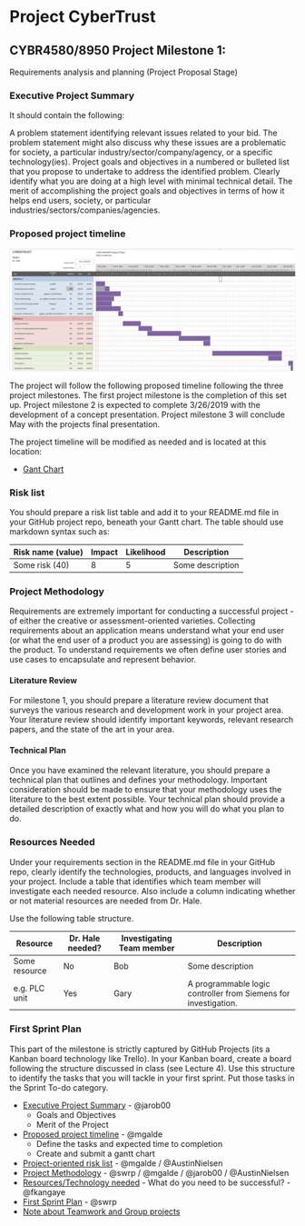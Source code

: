 # Project CyberTrust

## CYBR4580/8950 Project Milestone 1:
Requirements analysis and planning (Project Proposal Stage)

### Executive Project Summary

It should contain the following:

A problem statement identifying relevant issues related to your bid. The problem statement might also discuss why these issues are a problematic for society, a particular industry/sector/company/agency, or a specific technology(ies).
Project goals and objectives in a numbered or bulleted list that you propose to undertake to address the identified problem. Clearly identify what you are doing at a high level with minimal technical detail.
The merit of accomplishing the project goals and objectives in terms of how it helps end users, society, or particular industries/sectors/companies/agencies.

### Proposed project timeline

![Gant chart](/CYBR4580-8950/SupDocs/GantChart.png "Gant Chart")

The project will follow the following proposed timeline following the three project milestones. The first project milestone is the completion of this set up. Project milestone 2 is expected to complete 3/26/2019 with the development of a concept presentation. Project milestone 3 will conclude May with the projects final presentation. 

The project timeline will be modified as needed and is located at this location:
* [Gant Chart](/CYBR4580-8950/SupDocs/CybertrustGantChart.xlsx)



### Risk list

You should prepare a risk list table and add it to your README.md file in your GitHub project repo, beneath your Gantt chart. The table should use markdown syntax such as:

|Risk name (value)  | Impact     | Likelihood | Description |
|-------------------|------------|------------|-------------|
|Some risk (40) | 8 | 5 | Some description  |


### Project Methodology
Requirements are extremely important for conducting a successful project - of either the creative or assessment-oriented varieties. Collecting requirements about an application means understand what your end user (or what the end user of a product you are assessing) is going to do with the product. To understand requirements we often define user stories and use cases to encapsulate and represent behavior.

#### Literature Review
For milestone 1, you should prepare a literature review document that surveys the various research and development work in your project area. Your literature review should identify important keywords, relevant research papers, and the state of the art in your area.

#### Technical Plan
Once you have examined the relevant literature, you should prepare a technical plan that outlines and defines your methodology. Important consideration should be made to ensure that your methodology uses the literature to the best extent possible. Your technical plan should provide a detailed description of exactly what and how you will do what you plan to do.

### Resources Needed

Under your requirements section in the README.md file in your GitHub repo, clearly identify the technologies, products, and languages involved in your project. Include a table that identifies which team member will investigate each needed resource. Also include a column indicating whether or not material resources are needed from Dr. Hale.

Use the following table structure.

|Resource  | Dr. Hale needed? | Investigating Team member | Description |
|-------------------|---------|---------------------------|-------------|
|Some resource| No | Bob | Some description  |
|e.g. PLC unit | Yes | Gary | A programmable logic controller from Siemens for investigation.|

### First Sprint Plan

This part of the milestone is strictly captured by GitHub Projects (its a Kanban board technology like Trello). In your Kanban board, create a board following the structure discussed in class (see Lecture 4). Use this structure to identify the tasks that you will tackle in your first sprint. Put those tasks in the Sprint To-do category.



- [Executive Project Summary](#executive-project-summary) - @jarob00
  - Goals and Objectives
  - Merit of the Project
- [Proposed project timeline](#proposed-project-timeline) - @mgalde
  - Define the tasks and expected time to completion
  - Create and submit a gantt chart
- [Project-oriented risk list](#risk-list) - @mgalde / @AustinNielsen
- [Project Methodology](#project-methodology) - @swrp / @mgalde / @jarob00 / @AustinNielsen
- [Resources/Technology needed](#resources-needed) - What do you need to be successful? - @fkangaye
- [First Sprint Plan](#first-sprint-plan) - @swrp
- [Note about Teamwork and Group projects](#teamwork)
